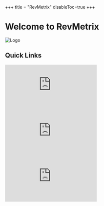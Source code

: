 +++
title = "RevMetrix"
disableToc=true
+++

# Welcome to RevMetrix
![Logo](https://YCP-Rev-Metrix.github.io/Wiki/images/logo.png?lightbox=false&height=300px)
 
## Quick Links
![Contributing Documentation](https://ycp-rev-metrix.github.io/Wiki/documentation/index.html)
![Initial Project Status](https://ycp-rev-metrix.github.io/Wiki/initial-project-status/index.html)
![SmartDot](https://ycp-rev-metrix.github.io/Wiki/smartdot/index.html)
